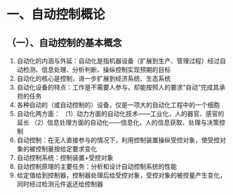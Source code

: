 # 一、自动控制概论

## （一）、自动控制的基本概念

1. 自动化的内涵与外延：自动化是指机器设备（扩展到生产、管理过程）经过自动检测、信息处理、分析判断、操纵控制实现预期的目标
2. 自动化的核心是控制，进一步扩展到经济系统、生态系统
3. 自动化设备的特点：工作是不需要人参与，却能按照人的要求“自动”完成其承担的任务
4. 各种自动的（或自动控制的）设备，仅是一项大的自动化工程中的一个细胞
5. 自动化两方面：
 （1）动力方面的自动化技术——工业化，人的器官、感官的延长
 （2）信息处理方面的自动化——信息化，人的信息获取、处理与决策控制
6. 自动控制：在无人直接参与的情况下，利用控制装置操纵受控对象，使受控对象的被控制量按给定要求变化
7. 自动控制系统：控制装置+受控对象
8. 自动控制原理的主要任务：分析和设计自动控制系统的性能
9. 给定值给到控制器，控制器处理后给受控对象，受控对象的被控量产生变化，同时经过检测元件返还给控制器
